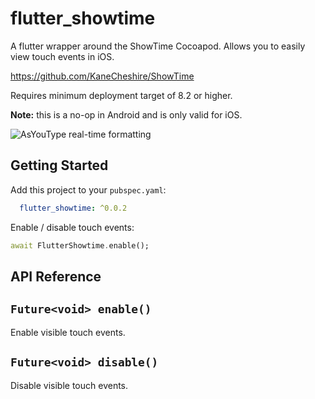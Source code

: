 # flutter_showtime

A flutter wrapper around the ShowTime Cocoapod. Allows you to easily view touch events in iOS.

https://github.com/KaneCheshire/ShowTime

Requires minimum deployment target of 8.2 or higher.

**Note:** this is a no-op in Android and is only valid for iOS.

![AsYouType real-time formatting](https://media.giphy.com/media/jUWwSFqEswBdpPiFii/giphy.gif)

## Getting Started

Add this project to your `pubspec.yaml`:
```yaml
  flutter_showtime: ^0.0.2
```

Enable / disable touch events:
```dart
await FlutterShowtime.enable();
```

## API Reference
## `Future<void> enable()`
Enable visible touch events.

## `Future<void> disable()`
Disable visible touch events.